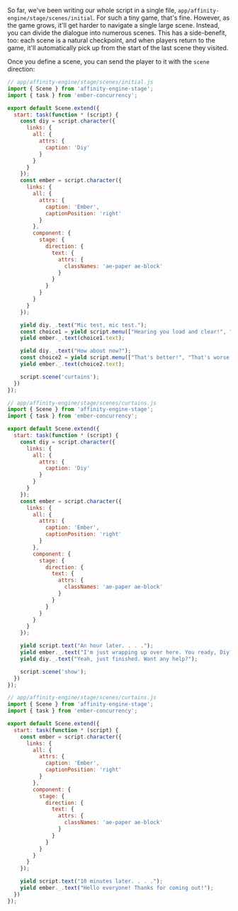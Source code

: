 So far, we've been writing our whole script in a single file, `app/affinity-engine/stage/scenes/initial`. For such a tiny game, that's fine. However, as the game grows, it'll get harder to navigate a single large scene. Instead, you can divide the dialogue into numerous scenes. This has a side-benefit, too: each scene is a natural checkpoint, and when players return to the game, it'll automatically pick up from the start of the last scene they visited.

Once you define a scene, you can send the player to it with the `scene` direction:

```js
// app/affinity-engine/stage/scenes/initial.js
import { Scene } from 'affinity-engine-stage';
import { task } from 'ember-concurrency';

export default Scene.extend({
  start: task(function * (script) {
    const diy = script.character({
      links: {
        all: {
          attrs: {
            caption: 'Diy'
          }
        }
      }
    });
    const ember = script.character({
      links: {
        all: {
          attrs: {
            caption: 'Ember',
            captionPosition: 'right'
          }
        },
        component: {
          stage: {
            direction: {
              text: {
                attrs: {
                  classNames: 'ae-paper ae-block'
                }
              }
            }
          }
        }
      }
    });

    yield diy._.text("Mic test, mic test.");
    const choice1 = yield script.menu(["Hearing you load and clear!", "There's some bad static!", "The volume is too low!"]);
    yield ember._.text(choice1.text);

    yield diy._.text("How about now?");
    const choice2 = yield script.menu(["That's better!", "That's worse!"]);
    yield ember._.text(choice2.text);

    script.scene('curtains');
  })
});
```

```js
// app/affinity-engine/stage/scenes/curtains.js
import { Scene } from 'affinity-engine-stage';
import { task } from 'ember-concurrency';

export default Scene.extend({
  start: task(function * (script) {
    const diy = script.character({
      links: {
        all: {
          attrs: {
            caption: 'Diy'
          }
        }
      }
    });
    const ember = script.character({
      links: {
        all: {
          attrs: {
            caption: 'Ember',
            captionPosition: 'right'
          }
        },
        component: {
          stage: {
            direction: {
              text: {
                attrs: {
                  classNames: 'ae-paper ae-block'
                }
              }
            }
          }
        }
      }
    });

    yield script.text("An hour later. . . .");
    yield ember._.text("I'm just wrapping up over here. You ready, Diy? We've got curtains in 10.");
    yield diy._.text("Yeah, just finished. Want any help?");

    script.scene('show');
  })
});
```

```js
// app/affinity-engine/stage/scenes/curtains.js
import { Scene } from 'affinity-engine-stage';
import { task } from 'ember-concurrency';

export default Scene.extend({
  start: task(function * (script) {
    const ember = script.character({
      links: {
        all: {
          attrs: {
            caption: 'Ember',
            captionPosition: 'right'
          }
        },
        component: {
          stage: {
            direction: {
              text: {
                attrs: {
                  classNames: 'ae-paper ae-block'
                }
              }
            }
          }
        }
      }
    });

    yield script.text("10 minutes later. . . .");
    yield ember._.text("Hello everyone! Thanks for coming out!");
  })
});
```
